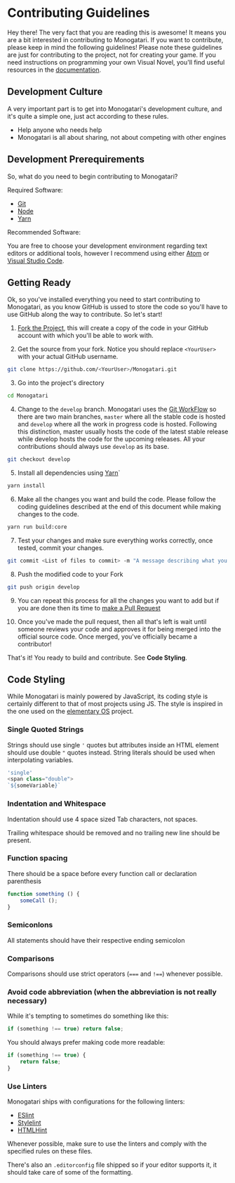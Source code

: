 # Contributing Guidelines

Hey there! The very fact that you are reading this is awesome! It means you are
a bit interested in contributing to Monogatari. If you want to contribute, please
keep in mind the following guidelines! Please note these guidelines are just for
contributing to the project, not for creating your game. If you need instructions
on programming your own Visual Novel, you'll find useful resources in the [documentation](https://developers.monogatari.io/documentation/).

## Development Culture
A very important part is to get into Monogatari's development culture, and it's
quite a simple one, just act according to these rules.
* Help anyone who needs help
* Monogatari is all about sharing, not about competing with other engines


## Development Prerequirements
So, what do you need to begin contributing to Monogatari?

Required Software:

- [Git](https://git-scm.com/)
- [Node](https://nodejs.org/)
- [Yarn](https://yarnpkg.com/en/)

Recommended Software:

You are free to choose your development environment regarding text editors or
additional tools, however I recommend using either [Atom](https://atom.io/) or [Visual Studio Code](https://code.visualstudio.com/).


## Getting Ready

Ok, so you've installed everything you need to start contributing to Monogatari,
as you know GitHub is ussed to store the code so you'll have to use GitHub along
the way to contribute. So let's start!

1) [Fork the Project](https://help.github.com/articles/fork-a-repo/), this will
   create a copy of the code in your GitHub account with which you'll be able to
   work with.

2) Get the source from your fork. Notice you should replace `<YourUser>` with your
   actual GitHub username.

```bash
git clone https://github.com/<YourUser>/Monogatari.git
```

3) Go into the project's directory

```bash
cd Monogatari
```

4) Change to the `develop` branch. Monogatari uses the [Git WorkFlow](https://git-scm.com/book/en/v2/Git-Branching-Branching-Workflows) so there are
   two main branches, `master` where all the stable code is hosted and `develop`
   where all the work in progress code is hosted. Following this distinction, master
   usually hosts the code of the latest stable release while develop hosts the code
   for the upcoming releases. All your contributions should always use `develop` as
   its base.

```bash
git checkout develop
```

5) Install all dependencies using [Yarn](https://yarnpkg.com/en/)`

```bash
yarn install
```

6) Make all the changes you want and build the code. Please follow the coding guidelines
   described at the end of this document while making changes to the code.

```bash
yarn run build:core
```

7) Test your changes and make sure everything works correctly, once tested, commit
   your changes.

```bash
git commit <List of files to commit> -m "A message describing what you did in present tense"
```

8) Push the modified code to your Fork

```bash
git push origin develop
```

9) You can repeat this process for all the changes you want to add but if you are done
   then its time to [make a Pull Request](https://help.github.com/articles/creating-a-pull-request/)

10) Once you've made the pull request, then all that's left is wait until
   someone reviews your code and approves it for being merged into the official
   source code. Once merged, you've officially became a contributor!


That's it! You ready to build and contribute. See **Code Styling**.

## Code Styling

While Monogatari is mainly powered by JavaScript, its coding style is certainly
different to that of most projects using JS. The style is inspired in the one used
on the [elementary OS](https://elementary.io/docs/code/reference#reference) project.

### Single Quoted Strings

Strings should use single `'` quotes but attributes inside an HTML element should
use double `"` quotes instead. String literals should be used when interpolating
variables.

```javascript
'single'
<span class="double">
`${someVariable}`
```

### Indentation and Whitespace

Indentation should use 4 space sized Tab characters, not spaces.

Trailing whitespace should be removed and no trailing new line should be present.

### Function spacing

There should be a space before every function call or declaration parenthesis

```javascript
function something () {
	someCall ();
}
```

### Semiconlons

All statements should have their respective ending semicolon

### Comparisons

Comparisons should use strict operators (`===` and `!==`) whenever possible.

### Avoid code abbreviation (when the abbreviation is not really necessary)

While it's tempting to sometimes do something like this:

```javascript
if (something !== true) return false;
```

You should always prefer making code more readable:

```javascript
if (something !== true) {
    return false;
}
```

### Use Linters
Monogatari ships with configurations for the following linters:
* [ESlint](https://eslint.org/)
* [Stylelint](https://stylelint.io/)
* [HTMLHint](http://htmlhint.com/)

Whenever possible, make sure to use the linters and comply with the
specified rules on these files.

There's also an `.editorconfig` file shipped so if your editor
supports it, it should take care of some of the formatting.